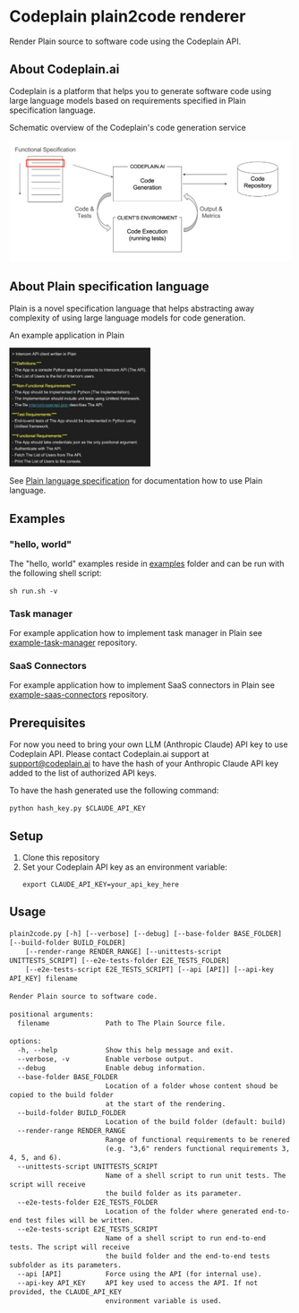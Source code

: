 # Codeplain plain2code renderer

Render Plain source to software code using the Codeplain API.

## About Codeplain.ai

Codeplain is a platform that helps you to generate software code using large language models based on requirements specified in Plain specification language.

Schematic overview of the Codeplain's code generation service

<img src="resources/codeplain_overview.png">

## About Plain specification language

Plain is a novel specification language that helps abstracting away complexity of using large language models for code generation.

An example application in Plain

<img src="resources/plain_example.png" width="50%" height="50%">


See [Plain language specification](Plain-language-specification.md) for documentation how to use Plain language.

## Examples

### "hello, world"

The "hello, world" examples reside in [examples](examples) folder and can be run with the following shell script:

`sh run.sh -v`


### Task manager

For example application how to implement task manager in Plain see [example-task-manager](https://github.com/Codeplain-ai/example-task-manager) repository.

### SaaS Connectors

For example application how to implement SaaS connectors in Plain see [example-saas-connectors](https://github.com/Codeplain-ai/example-saas-connectors) repository.

## Prerequisites

For now you need to bring your own LLM (Anthropic Claude) API key to use Codeplain API. Please contact Codeplain.ai support at support@codeplain.ai to have the hash of your Anthropic Claude API key added to the list of authorized API keys.

To have the hash generated use the following command:

`python hash_key.py $CLAUDE_API_KEY`

## Setup

1. Clone this repository
2. Set your Codeplain API key as an environment variable:
   ```
   export CLAUDE_API_KEY=your_api_key_here
   ```

## Usage
```
plain2code.py [-h] [--verbose] [--debug] [--base-folder BASE_FOLDER] [--build-folder BUILD_FOLDER]
    [--render-range RENDER_RANGE] [--unittests-script UNITTESTS_SCRIPT] [--e2e-tests-folder E2E_TESTS_FOLDER]
    [--e2e-tests-script E2E_TESTS_SCRIPT] [--api [API]] [--api-key API_KEY] filename

Render Plain source to software code.

positional arguments:
  filename              Path to The Plain Source file.

options:
  -h, --help            Show this help message and exit.
  --verbose, -v         Enable verbose output.
  --debug               Enable debug information.
  --base-folder BASE_FOLDER
                        Location of a folder whose content shoud be copied to the build folder
                        at the start of the rendering.
  --build-folder BUILD_FOLDER
                        Location of the build folder (default: build)
  --render-range RENDER_RANGE
                        Range of functional requirements to be renered
                        (e.g. "3,6" renders functional requirements 3, 4, 5, and 6).
  --unittests-script UNITTESTS_SCRIPT
                        Name of a shell script to run unit tests. The script will receive
                        the build folder as its parameter.
  --e2e-tests-folder E2E_TESTS_FOLDER
                        Location of the folder where generated end-to-end test files will be written.
  --e2e-tests-script E2E_TESTS_SCRIPT
                        Name of a shell script to run end-to-end tests. The script will receive
                        the build folder and the end-to-end tests subfolder as its parameters.
  --api [API]           Force using the API (for internal use).
  --api-key API_KEY     API key used to access the API. If not provided, the CLAUDE_API_KEY
                        environment variable is used.
```
